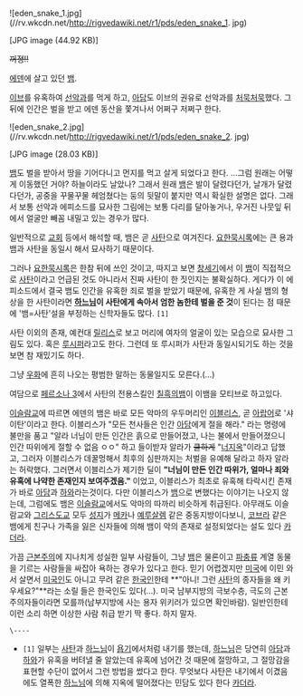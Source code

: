 ![eden_snake_1.jpg](//rv.wkcdn.net/http://rigvedawiki.net/r1/pds/eden_snake_1.
jpg)

[JPG image (44.92 KB)]

  
<del>꺼졍!!</del>

[에덴](%EC%97%90%EB%8D%B4.md)에 살고 있던 [뱀](%EB%B1%80.md).

[이브](%EC%9D%B4%EB%B8%8C.md)를 유혹하여 [선악과](%EC%84%A0%EC%95%85%EA%B3%BC.md)를
먹게 하고, [아담](%EC%95%84%EB%8B%B4.md)도 이브의 권유로 선악과를
[처묵처묵](%EC%B2%98%EB%AC%B5%EC%B2%98%EB%AC%B5.md)했다. 그 뒤에 인간은 벌을 받고 에덴 동산을
쫓겨나서 어쩌구 저쩌구 한다.

![eden_snake_2.jpg](//rv.wkcdn.net/http://rigvedawiki.net/r1/pds/eden_snake_2.
jpg)

[JPG image (28.03 KB)]

[뱀](%EB%B1%80.md)도 벌을 받아서 땅을 기어다니고 먼지를 먹고 살게 되었다고 한다. …그럼 원래는 어떻게 이동했던 거야?
하늘이라도 날았나? 그래서 원래 [뱀](%EB%B1%80.md)은 발이 달렸다던가, 날개가 달렸다던가, 공중을 꾸물꾸물 헤엄쳤다는 둥의
뒷말이 붙지만 역시 확실한 설명은 없다. 그래서 보통 선악과 에피소드를 묘사한 그림에는 보통 다리를 달아놓거나, 우거진 나뭇잎 뒤에서 얼굴만
빼꼼 내밀고 있는 경우가 많다.

일반적으로 [교회](%EA%B5%90%ED%9A%8C.md) 등에서 해석할 때, 뱀은 곧
[사탄](%EC%82%AC%ED%83%84.md)으로 여겨진다.
[요한묵시록](%EC%9A%94%ED%95%9C%EB%AC%B5%EC%8B%9C%EB%A1%9D.md)에는 큰 용과 뱀과 사탄을 동일시
해서 묘사하기 때문이다.

그러나 [요한묵시록](%EC%9A%94%ED%95%9C%EB%AC%B5%EC%8B%9C%EB%A1%9D.md)은 한참 뒤에 쓰인
것이고, 따지고 보면 [창세기](%EC%B0%BD%EC%84%B8%EA%B8%B0.md)에서 이 [뱀](%EB%B1%80.md)이
직접적으로 [사탄](%EC%82%AC%ED%83%84.md)이라고 언급된 것도 아니라서 진짜 사탄이 한 짓인지는 불확실하다. 게다가 이
에피소드에서 결국 뱀도 인간을 유혹한 죄로 벌을 받았기 때문에, 유혹한 게 사실 뱀의 형상을 한 사탄이라면
**[하느님](%EC%95%BC%ED%9B%BC.md)이 사탄에게 속아서 엄한 놈한테 벌을 준 것**이 된다는 점 때문에
'뱀=사탄'설을 부정하는 신학자들도 많다. `[1]`

사탄 이외의 존재, 예컨대 [릴리스](%EB%A6%B4%EB%A6%AC%EC%8A%A4.md)로 보고 머리에 여자의 얼굴이 있는
모습으로 묘사한 그림도 있다. 혹은 [루시퍼](%EB%A3%A8%EC%8B%9C%ED%8D%BC.md)라고도 한다. 그런데 또 루시퍼가
사탄과 동일시되기도 하는 것을 보면 참 재밌기도 하다.

그냥 [우화](%EC%9A%B0%ED%99%94.md)에 흔히 나오는 평범한 말하는 동물일지도 모른다.(…)

여담으로 [페르소나 3](%ED%8E%98%EB%A5%B4%EC%86%8C%EB%82%98%203.md)에서 사탄의 전용스킬인 [칠흑의뱀](%EC%B9%A0%ED%9D%91%EC%9D%98%20%EB%B1%80.md)이 이뱀을 모티브로 하고있다.

[이슬람교](%EC%9D%B4%EC%8A%AC%EB%9E%8C%EA%B5%90.md)에 따르면 에덴의 뱀은 바로 모든 악마의 우두머리인
[이블리스](%EC%9D%B4%EB%B8%94%EB%A6%AC%EC%8A%A4.md), 곧
[아랍어](%EC%95%84%EB%9E%8D%EC%96%B4.md)로 '샤이탄'이라고 한다. 이블리스가 "모든 천사들은 인간
[아담](%EC%95%84%EB%8B%B4.md)에게 절을 해라." 라는 명령에 불만을 품고 "알라 너님이 만든 인간은 흙으로
만들어졌고, 나는 불에서 만들어졌으니 인간 따위에게 절할 수 없음 ㅇㅇ" 하고 들이받자 알라가 <del>쿨하게</del> "[너지옥](%EB%84%88%20%EA%B3%A0%EC%86%8C.md)"이라고 답했고, 그러자 이블리스가 데꿀멍해서 최후의 심판까지는
처벌을 유예해 달라고 하자 알라는 허락했다. 그러면서 이블리스가 제기한 딜이 **"너님이 만든 인간 따위가, 얼마나 죄와 유혹에 나약한
존재인지 보여주겠음."** 이었고, 이블리스가 최초로 유혹해 타락시킨 존재가 바로 [아담](%EC%95%84%EB%8B%B4.md)과
[하와](%ED%95%98%EC%99%80.md)라는것이다. 다만 이블리스가 [뱀](%EB%B1%80.md)으로 변했다는 이야기는
나오지 않는데, 그럼에도 뱀은 [이슬람교](%EC%9D%B4%EC%8A%AC%EB%9E%8C%EA%B5%90.md)에서도 악마의 따까리
비슷하게 취급된다. 아무래도 이슬람교와
[그리스도교](%EA%B7%B8%EB%A6%AC%EC%8A%A4%EB%8F%84%EA%B5%90.md) 모두
[성지](%EC%84%B1%EC%A7%80.md)가 [메카](%EB%A9%94%EC%B9%B4.md)나
[예루살렘](%EC%98%88%EB%A3%A8%EC%82%B4%EB%A0%98.md) 같은 중동지방이다보니,
[코브라](%EC%BD%94%EB%B8%8C%EB%9D%BC.md) 같은 뱀에게 친구나 가족을 잃은 신자들에 의해 뱀이 악의 존재로
설정되었다는 설도 있다 [카더라](%EC%B9%B4%EB%8D%94%EB%9D%BC.md).

가끔 [근본주의](%EA%B7%BC%EB%B3%B8%EC%A3%BC%EC%9D%98.md)에 지나치게 성실한 일부 사람들이, 그냥
[뱀](%EB%B1%80.md)은 물론이고 [파충류](%ED%8C%8C%EC%B6%A9%EB%A5%98.md) 계열 동물을 기르는
사람들을 싸잡아 욕하는 경우가 있다고 한다. 믿기 어렵겠지만 [미국](%EB%AF%B8%EA%B5%AD.md)에 이민 와서 살면서
[미국인](%EB%AF%B8%EA%B5%AD%EC%9D%B8.md)도 아니고 무려 같은
[한국인](%ED%95%9C%EA%B5%AD%EC%9D%B8.md)한테 **"아니! 그런
[사탄](%EC%82%AC%ED%83%84.md)의 종자들을 왜 키우세요?"**라는 소릴 들은 한국인도 있다(…). 미국 남부지방의
극보수층, 극도의 근본주의자들이라면 모를까(남부지방에 사는 용자 위키러가 있으면 확인바람). 일반인한테 이런 소리 하면 이상한 사람 취급
받기 딱 좋다. 하지 말자.

`\----`

  * `[1]` 일부는 [사탄](%EC%82%AC%ED%83%84.md)과 [하느님](%EC%95%BC%ED%9B%BC.md)이 [욥기](%EC%9A%A5%EA%B8%B0.md)에서처럼 내기를 했는데, [하느님](%EC%95%BC%ED%9B%BC.md)은 당연히 [아담](%EC%95%84%EB%8B%B4.md)과 [하와](%ED%95%98%EC%99%80.md)가 유혹을 버텨낼 줄 알았는데 유혹에 넘어간 것 때문에 절망하고, 그 절망감을 표현할 수단이 없어서 그런 방법을 썼다고 한다. 무엇보다 사탄은 내기에서 이겼음에도 열폭한 [하느님](%EC%95%BC%ED%9B%BC.md)에 의해 지옥에 떨어졌다는 민담도 있다 한다 [카더라](%EC%B9%B4%EB%8D%94%EB%9D%BC.md).


